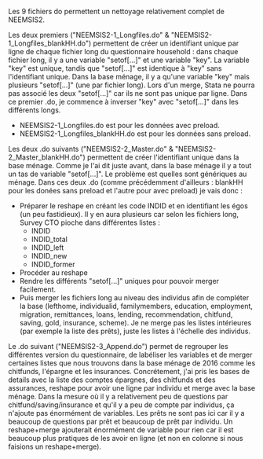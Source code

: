 Les 9 fichiers do permettent un nettoyage relativement complet de NEEMSIS2.

Les deux premiers ("NEEMSIS2-1_Longfiles.do" & "NEEMSIS2-1_Longfiles_blankHH.do") permettent de créer un identifiant unique par ligne de chaque fichier long du questionnaire household : dans chaque fichier long, il y a une variable "setof[...]" et une variable "key". La variable "key" est unique, tandis que "setof[...]" est identique à "key" sans l'identifiant unique. Dans la base ménage, il y a qu'une variable "key" mais plusieurs "setof[...]" (une par fichier long). Lors d'un merge, Stata ne pourra pas associé les deux "setof[...]" car ils ne sont pas unique par ligne. Dans ce premier .do, je commence à inverser "key" avec "setof[...]" dans les différents longs. 
  - NEEMSIS2-1_Longfiles.do est pour les données avec preload.
  - NEEMSIS2-1_Longfiles_blankHH.do est pour les données sans preload.

Les deux .do suivants ("NEEMSIS2-2_Master.do" & "NEEMSIS2-2_Master_blankHH.do") permettent de créer l'identifiant unique dans la base ménage. Comme je l'ai dit juste avant, dans la base ménage il y a tout un tas de variable "setof[...]". Le problème est quelles sont génériques au ménage. Dans ces deux .do (comme précédemment d'ailleurs : blankHH pour les donées sans preload et l'autre pour avec preload) je vais donc :
  - Préparer le reshape en créant les code INDID et en identifiant les égos (un peu fastidieux). Il y en aura plusieurs car selon les fichiers long, Survey CTO pioche dans différentes listes :
    - INDID
    - INDID_total
    - INDID_left
    - INDID_new
    - INDID_former
  - Procéder au reshape
  - Rendre les différents "setof[...]" uniques pour pouvoir merger facilement.
  - Puis merger les fichiers long au niveau des individus afin de compléter la base (lefthome, individualid, familymembers, education, employment, migration, remittances, loans, lending, recommendation, chitfund, saving, gold, insurance, scheme). Je ne merge pas les listes intérieures (par exemple la liste des prêts), juste les listes à l'échelle des individus.

Le .do suivant ("NEEMSIS2-3_Append.do") permet de regrouper les différentes version du questionnaire, de labéliser les variables et de merger certaines listes que nous trouvons dans la base ménage de 2016 comme les chitfunds, l'épargne et les insurances. Concrétement, j'ai pris les bases de details avec la liste des comptes épargnes, des chitfunds et des assurances, reshape pour avoir une ligne par individu et merge avec la base ménage. Dans la mesure où il y a relativement peu de questions par chitfund/saving/insurance et qu'il y a peu de compte par individus, ça n'ajoute pas énormément de variables. 
Les prêts ne sont pas ici car il y a beaucoup de questions par prêt et beaucoup de prêt par individu. Un reshape+merge ajouterait énormément de variable pour rien car il est beaucoup plus pratiques de les avoir en ligne (et non en colonne si nous faisions un reshape+merge).

